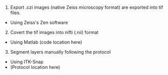 1. Export .czi images (native Zeiss microscopy format) are exported into tif files.
  * Using Zeiss's Zen software  
2. Covert the tif images into nifti (.nii) format 
  * Using Matlab (code location here) 
3. Segment layers manually following the protocol
  * Using ITK-Snap 
  * (Protocol location here) 
